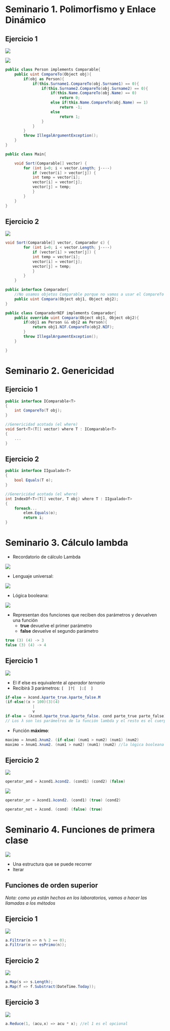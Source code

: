 # Seminario 1. Polimorfismo y Enlace Dinámico

## Ejercicio 1

![](Pasted%20image%2020240202191146.png)

![](Pasted%20image%2020240202191207.png)

````cs
public class Person implements Comparable{
	public uint CompareTo(Object obj){
		if(obj as Person){
			if(this.Surname1.CompareTo(obj.Surname1) == 0){
				if(this.Surname2.CompareTo(obj.Surname2) == 0){
					if(this.Name.CompareTo(obj.Name) == 0)
						return 0;
					else if(this.Name.CompareTo(obj.Name) == 1)
						return -1;
					else
						return 1;
				}
			}
		}
		throw IllegalArgumentException();
	}
}

public class Main{

	void Sort(Comparable[] vector) { 
		for (int i=0; i < vector.Length; j-‐-‐) 
			if (vector[i] > vector[j]) { 
			int temp = vector[i]; 
			vector[i] = vector[j]; 
			vector[j] = temp; 
			} 
		}
	}
}
````

## Ejercicio 2

![](Pasted%20image%2020240202193709.png)

````cs
void Sort(Comparable[] vector, Comparador c) { 
		for (int i=0; i < vector.Length; j-‐-‐) 
			if (vector[i] > vector[j]) { 
			int temp = vector[i]; 
			vector[i] = vector[j]; 
			vector[j] = temp; 
			} 
		}
	}

public interface Comparador{
	//No usamos objetos Comparable porque no vamos a usar el CompareTo
	public uint Compara(Object obj1, Object obj2);
}

public class ComparadorNIF implements Comparador{
	public override uint Compara(Object obj1, Object obj2){
		if(obj1 as Person && obj2 as Person){
			return obj1.NIF.CompareTo(obj2.NIF);
		}
		throw IllegalArgumentException();
	}

}
````

# Seminario 2. Genericidad

## Ejercicio 1

````cs
public interface IComparable<T> 
{
	int CompareTo(T obj);
}

//Genericidad acotada (el where)
void Sort<T>(T[] vector) where T : IComparable<T>
{
	...
}
````

## Ejercicio 2

````cs
public interface IIgualado<T>
{
	bool Equals(T o);
}

//Genericidad acotada (el where)
int IndexOf<T>(T[] vector, T obj) where T : IIgualado<T>
{
	foreach...
		elem.Equals(o);
		return i;
}
````

# Seminario 3. Cálculo lambda

- Recordatorio de cálculo Lambda

![](Pasted%20image%2020240301170956.png)

- Lenguaje universal:

![](Pasted%20image%2020240301171026.png)

- Lógica  booleana:

![](Pasted%20image%2020240301171053.png)

- Representan dos funciones que reciben dos parámetros y devuelven una función
	- **true** devuelve el primer parámetro
	- **false** devuelve el segundo parámetro

```cs
true (3) (4) -> 3
false (3) (4) -> 4
```

## Ejercicio 1

![](Pasted%20image%2020240301171613.png)

- El if else es equivalente al *operador ternario*
- Recibirá 3 parámetros: `[  ]?[  ]:[  ]`

```cs
if-else = λcond.λparte_true.λparte_false.M
(if-else)(x > 100)(3)(4)
			|
			v
if-else = (λcond.λparte_true.λparte_false. cond parte_true parte_false)
// Los λ son los parámetros de la función lambda y el resto es el cuerpo de la función
```

- Función **máximo**:

```cs
maximo = λnum1.λnum2. (if-else) (num1 > num2) (num1) (num2)
maximo = λnum1.λnum2. (num1 > num2) (num1) (num2) //la lógica booleana ya implementa la función if-else, por lo que no es necesaria especificarla
```

## Ejercicio 2

![](Pasted%20image%2020240301173855.png)

```cs
operator_and = λcond1.λcond2. (cond1) (cond2) (false)
```

![](Pasted%20image%2020240301174553.png)

```cs
operator_or = λcond1.λcond2. (cond1) (true) (cond2)
```

```cs
operator_not = λcond. (cond) (false) (true)
```

# Seminario 4. Funciones de primera clase

![](Pasted%20image%2020240315194231.png)

- Una estructura que se puede recorrer
- Iterar

## Funciones de orden superior

*Nota: como ya están hechos en los laboratorios, vamos a hacer las llamadas a los métodos*

## Ejercicio 1

![](Pasted%20image%2020240315194303.png)

```cs
a.Filtrar(n => n % 2 == 0);
a.Filtrar(n => esPrimo(n));
```

## Ejercicio 2

![](Pasted%20image%2020240315194313.png)

```cs
a.Map(s => s.Length);
a.Map(f => f.Substract(DateTime.Today));
```

## Ejercicio 3

![](Pasted%20image%2020240315194324.png)

```cs
a.Reduce(1, (acu,x) => acu * x); //el 1 es el opcional
```